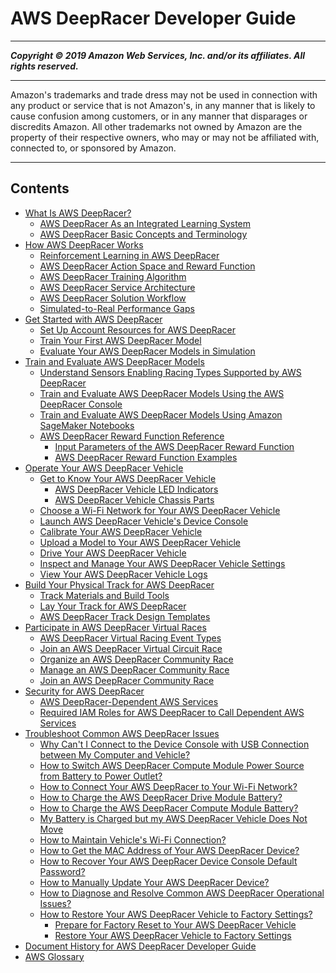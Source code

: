 # AWS DeepRacer Developer Guide

-----
*****Copyright &copy; 2019 Amazon Web Services, Inc. and/or its affiliates. All rights reserved.*****

-----
Amazon's trademarks and trade dress may not be used in 
     connection with any product or service that is not Amazon's, 
     in any manner that is likely to cause confusion among customers, 
     or in any manner that disparages or discredits Amazon. All other 
     trademarks not owned by Amazon are the property of their respective
     owners, who may or may not be affiliated with, connected to, or 
     sponsored by Amazon.

-----
## Contents
+ [What Is AWS DeepRacer?](what-is-deepracer.md)
   + [AWS DeepRacer As an Integrated Learning System](deepracer-is-a-learning-environment-for-reinforcement-learning.md)
   + [AWS DeepRacer Basic Concepts and Terminology](deepracer-basic-concept.md)
+ [How AWS DeepRacer Works](deepracer-how-it-works.md)
   + [Reinforcement Learning in AWS DeepRacer](deepracer-how-it-works-overview-reinforcement-learning.md)
   + [AWS DeepRacer Action Space and Reward Function](deepracer-how-it-works-action-space.md)
   + [AWS DeepRacer Training Algorithm](deepracer-how-it-works-reinforcement-learning-algorithm.md)
   + [AWS DeepRacer Service Architecture](deepracer-how-it-works-service-architecture.md)
   + [AWS DeepRacer Solution Workflow](deepracer-how-it-works-solution-workflow.md)
   + [Simulated-to-Real Performance Gaps](deepracer-how-it-works-virtual-to-physical.md)
+ [Get Started with AWS DeepRacer](deepracer-get-started.md)
   + [Set Up Account Resources for AWS DeepRacer](deepracer-get-started-set-up-account-resources.md)
   + [Train Your First AWS DeepRacer Model](deepracer-get-started-training-model.md)
   + [Evaluate Your AWS DeepRacer Models in Simulation](deepracer-get-started-test-in-simulator.md)
+ [Train and Evaluate AWS DeepRacer Models](create-deepracer-project.md)
   + [Understand Sensors Enabling Racing Types Supported by AWS DeepRacer](deepracer-choose-race-type.md)
   + [Train and Evaluate AWS DeepRacer Models Using the AWS DeepRacer Console](deepracer-console-train-evaluate-models.md)
   + [Train and Evaluate AWS DeepRacer Models Using Amazon SageMaker Notebooks](train-evaluate-models-using-sagemaker-notebook.md)
   + [AWS DeepRacer Reward Function Reference](deepracer-reward-function-reference.md)
      + [Input Parameters of the AWS DeepRacer Reward Function](deepracer-reward-function-input.md)
      + [AWS DeepRacer Reward Function Examples](deepracer-reward-function-examples.md)
+ [Operate Your AWS DeepRacer Vehicle](operate-deepracer-vehicle.md)
   + [Get to Know Your AWS DeepRacer Vehicle](deepracer-prep-vehicle.md)
      + [AWS DeepRacer Vehicle LED Indicators](deepracer-vehicle-led-indicators.md)
      + [AWS DeepRacer Vehicle Chassis Parts](deepracer-vehicle-chassis-parts.md)
   + [Choose a Wi-Fi Network for Your AWS DeepRacer Vehicle](deepracer-set-up-vehicle.md)
   + [Launch AWS DeepRacer Vehicle's Device Console](deepracer-set-up-vehicle-test-drive.md)
   + [Calibrate Your AWS DeepRacer Vehicle](deepracer-calibrate-vehicle.md)
   + [Upload a Model to Your AWS DeepRacer Vehicle](deepracer-upload-model-to-vehicle.md)
   + [Drive Your AWS DeepRacer Vehicle](deepracer-drive-your-vehicle.md)
   + [Inspect and Manage Your AWS DeepRacer Vehicle Settings](deepracer-manage-vehicle-settings.md)
   + [View Your AWS DeepRacer Vehicle Logs](deepracer-drive-vehicle-logs.md)
+ [Build Your Physical Track for AWS DeepRacer](deepracer-build-your-track.md)
   + [Track Materials and Build Tools](deepracer-build-your-track-materials-and-tools.md)
   + [Lay Your Track for AWS DeepRacer](deepracer-build-your-track-construction.md)
   + [AWS DeepRacer Track Design Templates](deepracer-track-examples.md)
+ [Participate in AWS DeepRacer Virtual Races](deepracer-racing-series.md)
   + [AWS DeepRacer Virtual Racing Event Types](deepracer-racing-event-types.md)
   + [Join an AWS DeepRacer Virtual Circuit Race](deepracer-submit-model-to-leaderboard.md)
   + [Organize an AWS DeepRacer Community Race](deepracer-create-community-race.md)
   + [Manage an AWS DeepRacer Community Race](deepracer-manage-community-races.md)
   + [Join an AWS DeepRacer Community Race](deepracer-join-community-race.md)
+ [Security for AWS DeepRacer](deepracer-setup.md)
   + [AWS DeepRacer-Dependent AWS Services](deepracer-dependent-aws-services.md)
   + [Required IAM Roles for AWS DeepRacer to Call Dependent AWS Services](deepracer-understand-required-permissions-and-iam-roles.md)
+ [Troubleshoot Common AWS DeepRacer Issues](deepracer-troubleshooting.md)
   + [Why Can't I Connect to the Device Console with USB Connection between My Computer and Vehicle?](deepracer-troubleshooting-connect-to-deepracer.aws.md)
   + [How to Switch AWS DeepRacer Compute Module Power Source from Battery to Power Outlet?](deepracer-troubleshooting-switch-battery-to-wall-power.md)
   + [How to Connect Your AWS DeepRacer to Your Wi-Fi Network?](deepracer-troubleshooting-wifi-connection-first-time.md)
   + [How to Charge the AWS DeepRacer Drive Module Battery?](deepracer-troubleshooting-charge-vehicle-battery-first-time.md)
   + [How to Charge the AWS DeepRacer Compute Module Battery?](deepracer-troubleshooting-charge-compute-battery.md)
   + [My Battery is Charged but my AWS DeepRacer Vehicle Does Not Move](deepracer-troubleshooting-immobile-vehicle-with-charged-battery.md)
   + [How to Maintain Vehicle's Wi-Fi Connection?](deepracer-troubleshooting-maintain-vehicle-connection.md)
   + [How to Get the MAC Address of Your AWS DeepRacer Device?](deepracer-troubleshooting-get-mac-address.md)
   + [How to Recover Your AWS DeepRacer Device Console Default Password?](deepracer-troubleshooting-recover-device-web-server-password.md)
   + [How to Manually Update Your AWS DeepRacer Device?](deepracer-troubleshooting-manual-update-device.md)
   + [How to Diagnose and Resolve Common AWS DeepRacer Operational Issues?](deepracer-troubleshooting-device-operation-issues.md)
   + [How to Restore Your AWS DeepRacer Vehicle to Factory Settings?](deepracer-troubleshooting-factory-reset.md)
      + [Prepare for Factory Reset to Your AWS DeepRacer Vehicle](deepracer-vehicle-factory-reset-preparation.md)
      + [Restore Your AWS DeepRacer Vehicle to Factory Settings](deepracer-vehicle-factory-reset-instructions.md)
+ [Document History for AWS DeepRacer Developer Guide](doc-history.md)
+ [AWS Glossary](glossary.md)